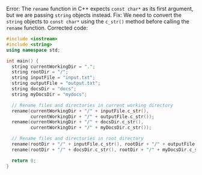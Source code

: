 Error: The `rename` function in C++ expects `const char*` as its first argument, but we are passing `string` objects instead.
Fix: We need to convert the `string` objects to `const char*` using the `c_str()` method before calling the `rename` function.
Corrected code:
```cpp
#include <iostream>
#include <string>
using namespace std;

int main() {
  string currentWorkingDir = ".";
  string rootDir = "/";
  string inputFile = "input.txt";
  string outputFile = "output.txt";
  string docsDir = "docs";
  string myDocsDir = "mydocs";

  // Rename files and directories in current working directory
  rename(currentWorkingDir + "/" + inputFile.c_str(),
         currentWorkingDir + "/" + outputFile.c_str());
  rename(currentWorkingDir + "/" + docsDir.c_str(),
         currentWorkingDir + "/" + myDocsDir.c_str());

  // Rename files and directories in root directory
  rename(rootDir + "/" + inputFile.c_str(), rootDir + "/" + outputFile.c_str());
  rename(rootDir + "/" + docsDir.c_str(), rootDir + "/" + myDocsDir.c_str());

  return 0;
}
```
